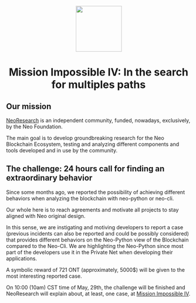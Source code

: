 <p align="center">
    <img
      src="http://res.cloudinary.com/dnh3we6el/image/upload/v1519941321/NeoResearch-Logo.png"
      width="125px;">
</p>

<h1 align="center">Mission Impossible IV: In the search for multiples paths</h1>

## Our mission

[NeoResearch](http://neoresearch.io) is an independent community, funded, nowadays, exclusively, by the Neo Foundation.

The main goal is to develop groundbreaking research for the Neo Blockchain Ecosystem, testing and analyzing different components and tools developed and in use by the community.

## The challenge:  24 hours call for finding an extraordinary behavior

Since some months ago, we reported the possibility of achieving different behaviors when analyzing the blockchain with neo-python or neo-cli.

Our whole here is to reach agreements and motivate all projects to stay aligned with Neo original design.

In this sense, we are instigating and motiving developers to report a case (previous incidents can also be reported and could be possibly considered) that provides different behaviors on the Neo-Python view of the Blockchain compared to the Neo-Cli.
We are highlighting the Neo-Python since most part of the developers use it in the Private Net when developing their applications.

A symbolic reward of 721 ONT (approximately, 5000$) will be given to the most interesting reported case.

On 10:00 (10am) CST time of May, 29th, the challenge will be finished and NeoResearch will explain about, at least, one case, at [Mission Impossible IV](https://medium.com/@igormcoelho/mission-impossible-iii-distributed-payments-on-neo-platform-58398b0d77d3).
